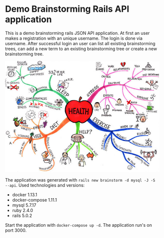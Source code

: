 # Demo Brainstorming Rails API application

This is a demo brainstorming rails JSON API application. At first an user makes a registration with an unique username. The login is done via username. After successful login an user can list all existing brainstorming trees, can add a new term to an existing brainstorming tree or create a new brainstorming tree.

![Kiku](doc/images/health.jpg)

The application was generated with `rails new brainstorm -d mysql -J -S --api`. Used technologies and versions:

* docker 1.13.1
* docker-compose 1.11.1
* mysql 5.7.17
* ruby 2.4.0
* rails 5.0.2

Start the application with `docker-compose up -d`. The application run's on port 3000.
